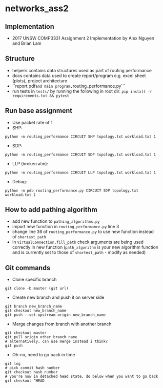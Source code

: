 # networks_ass2
## Implementation
- 2017 UNSW COMP3331 Assignment 2 Implementation by Alex Nguyen and Brian Lam
## Structure
- helpers contains data structures used as part of routing performance
- docs contains data used to create report/program e.g. excel sheet (plots), project architecture
- ``report.pdf``` and main program, ```routing_performance.py```
- run tests in ```tests/``` by running the following in root dir: ```pip install -r requirements.txt && pytest```


## Run base assignment
- Use packet rate of 1
- SHP:
```
python -m routing_performance CIRCUIT SHP topology.txt workload.txt 1
```
- SDP:
```
python -m routing_performance CIRCUIT SDP topology.txt workload.txt 1
```
- LLP (broken atm):
```
python -m routing_performance CIRCUIT LLP topology.txt workload.txt 1
```
- Debug:
```
python -m pdb routing_performance.py CIRCUIT SDP topology.txt workload.txt 1
```

## How to add pathing algorithm
- add new function to ```pathing_algorithms.py```
- import new function in ```routing_performance.py``` line 3
- change line 36 of ```routing_performance.py``` to use new function instead of ```shortest_path```
- in ```VirtualConnection.fill_path``` check arguments are being used correctly in new function (```path_algorithm``` is your new algorithm function and is currently set to those of ```shortest_path``` - modify as needed)

## Git commands 
- Clone specific branch
```
git clone -b master (git url)
```
- Create new branch and push it on server side
```
git branch new_branch_name
git checkout new_branch_name
git push --set-upstream origin new_branch_name
```
- Merge changes from branch with another branch 
```
git checkout master
git pull origin other_branch_name
# alternatively, can use merge instead i think?
git push

```
- Oh-no, need to go back in time
```
git log
# pick commit hash number
git checkout hash_number
# you're now in detached head state, do below when you want to go back
git checkout ^HEAD
```
